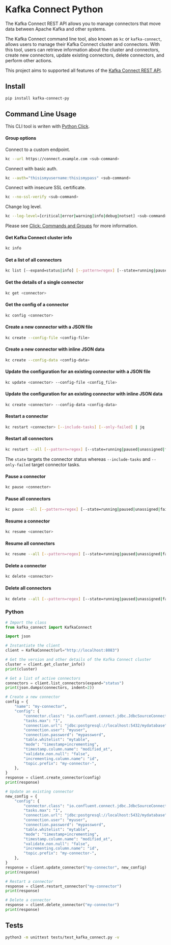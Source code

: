 # Kafka Connect Python

The Kafka Connect REST API allows you to manage connectors that move data between Apache Kafka and other systems.

The Kafka Connect command line tool, also known as `kc` or `kafka-connect`, allows users to manage their Kafka Connect cluster and connectors. With this tool, users can retrieve information about the cluster and connectors, create new connectors, update existing connectors, delete connectors, and perform other actions.

This project aims to supported all features of the [Kafka Connect REST API](https://docs.confluent.io/platform/current/connect/references/restapi.html#kconnect-rest-interface).

## Install

```bash
pip install kafka-connect-py
```


## Command Line Usage

This CLI tool is writen with [Python Click](https://click.palletsprojects.com/en/latest/). 

#### Group options

Connect to a custom endpoint.

```bash
kc --url https://connect.example.com <sub-command>
```

Connect with basic auth.

```bash
kc --auth="thisismyusername:thisismypass" <sub-command>
```

Connect with insecure SSL certificate.

```bash
kc --no-ssl-verify <sub-command>
```

Change log level.

```bash
kc --log-level=[critical|error|warning|info|debug|notset] <sub-command>
```

Please see [Click: Commands and Groups](https://click.palletsprojects.com/en/8.1.x/commands/#commands-and-groups) for more information.

#### Get Kafka Connect cluster info

```bash
kc info
```

#### Get a list of all connectors

```bash
kc list [--expand=status|info] [--pattern=regex] [--state=running|paused|unassigned|failed]
```

#### Get the details of a single connector

```bash
kc get <connector>
```

#### Get the config of a connector

```bash
kc config <connector>
```

#### Create a new connector with a JSON file

```bash
kc create --config-file <config-file>
```

#### Create a new connector with inline JSON data

```bash
kc create --config-data <config-data>
```

#### Update the configuration for an existing connector with a JSON file

```bash
kc update <connector> --config-file <config_file>
```

#### Update the configuration for an existing connector with inline JSON data

```bash
kc create <connector> --config-data <config-data>
```

#### Restart a connector

```bash
kc restart <connector> [--include-tasks] [--only-failed] | jq
```

#### Restart all connectors

```bash
kc restart --all [--pattern=regex] [--state=running|paused|unassigned|failed] [--include-tasks] [--only-failed]
```
The `state` targets the connector status whereas `--include-tasks` and `--only-failed` target connector tasks.

#### Pause a connector

```bash
kc pause <connector>
```

#### Pause all connectors

```bash
kc pause --all [--pattern=regex] [--state=running|paused|unassigned|failed]
```

#### Resume a connector

```bash
kc resume <connector>
```

#### Resume all connectors

```bash
kc resume --all [--pattern=regex] [--state=running|paused|unassigned|failed]
```

#### Delete a connector

```bash
kc delete <connector>
```

#### Delete all connectors

```bash
kc delete --all [--pattern=regex] [--state=running|paused|unassigned|failed]
```

### Python

```python
# Import the class
from kafka_connect import KafkaConnect

import json

# Instantiate the client
client = KafkaConnect(url="http://localhost:8083")

# Get the version and other details of the Kafka Connect cluster
cluster = client.get_cluster_info()
print(cluster)

# Get a list of active connectors
connectors = client.list_connectors(expand="status")
print(json.dumps(connectors, indent=2))

# Create a new connector
config = {
    "name": "my-connector",
    "config": {
        "connector.class": "io.confluent.connect.jdbc.JdbcSourceConnector",
        "tasks.max": "1",
        "connection.url": "jdbc:postgresql://localhost:5432/mydatabase",
        "connection.user": "myuser",
        "connection.password": "mypassword",
        "table.whitelist": "mytable",
        "mode": "timestamp+incrementing",
        "timestamp.column.name": "modified_at",
        "validate.non.null": "false",
        "incrementing.column.name": "id",
        "topic.prefix": "my-connector-",
    },
}
response = client.create_connector(config)
print(response)

# Update an existing connector
new_config = {
    "config": {
        "connector.class": "io.confluent.connect.jdbc.JdbcSourceConnector",
        "tasks.max": "1",
        "connection.url": "jdbc:postgresql://localhost:5432/mydatabase",
        "connection.user": "myuser",
        "connection.password": "mypassword",
        "table.whitelist": "mytable",
        "mode": "timestamp+incrementing",
        "timestamp.column.name": "modified_at",
        "validate.non.null": "false",
        "incrementing.column.name": "id",
        "topic.prefix": "my-connector-",
    },
}
response = client.update_connector("my-connector", new_config)
print(response)

# Restart a connector
response = client.restart_connector("my-connector")
print(response)

# Delete a connector
response = client.delete_connector("my-connector")
print(response)
```

## Tests

```bash
python3 -m unittest tests/test_kafka_connect.py -v
```